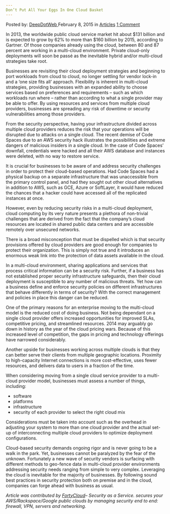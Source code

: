 ```yaml
---
Don’t Put All Your Eggs In One Cloud Basket
---
```

<article class="post-listing post-8992 post type-post status-publish format-standard has-post-thumbnail hentry tag-basket tag-cloud tag-eggs tag-put">
<div class="post-inner">
<p class="post-meta">
<span>Posted by: <a href="https://www.deepdotweb.com/author/admin/" title="">DeepDotWeb </a></span>
<span>February 8, 2015</span>
<span>in <a href="https://www.deepdotweb.com/category/articles/" rel="category tag">Articles</a></span>
<span><a href="https://www.deepdotweb.com/2015/02/08/dont-put-eggs-one-cloud-basket/#comments">1 Comment</a></span>
</p>
<div class="clear"></div>
<div class="entry">
<p>In 2013, the worldwide public cloud service market hit about $131 billion and is expected to grow by 62% to more than $160 billion by 2015, according to Gartner. Of those companies already using the cloud, between 80 and 87 percent are working in a multi-cloud environment. Private cloud-only deployments will soon be passé as the inevitable hybrid and/or multi-cloud strategies take root.</p>
<p>Businesses are revisiting their cloud deployment strategies and beginning to port workloads from cloud to cloud, no longer settling for vendor lock-in and a ‘one size fits all’ approach. Flexibility is inherent in multi-cloud strategies, providing businesses with an expanded ability to choose services based on preferences and requirements – such as which workloads run where – rather than according to what a single provider may be able to offer. By using resources and services from multiple cloud providers, businesses are spreading any risk of downtime or security vulnerabilities among those providers.</p>
<p>From the security perspective, having your infrastructure divided across multiple cloud providers reduces the risk that your operations will be disrupted due to attacks on a single cloud. The recent demise of Code Spaces due to an AWS security hack illustrates the possibilities and extreme dangers of malicious insiders in a single cloud. In the case of Code Spaces’ downfall, credentials were hacked and all their AWS database and instances were deleted, with no way to restore service.</p>
<p>It is crucial for businesses to be aware of and address security challenges in order to protect their cloud-based operations. Had Code Spaces had a physical backup on a separate infrastructure that was unaccessible from the primary control panel, and had they sought out other cloud alternatives in addition to AWS, such as GCE, Azure or SoftLayer, it would have reduced the chances that a hacker could have accessed all of the replicated instances at once.</p>
<p>However, even by reducing security risks in a multi-cloud deployment, cloud computing by its very nature presents a plethora of non-trivial challenges that are derived from the fact that the company&#8217;s cloud resources are located in shared public data centers and are accessible remotely over unsecured networks.</p>
<p>There is a broad misconception that must be dispelled which is that security provisions offered by cloud providers are good enough for companies to protect their organization. This is simply not true and it introduces an enormous weak link into the protection of data assets available in the cloud.</p>
<p>In a multi-cloud environment, sharing applications and services that process critical information can be a security risk. Further, if a business has not established proper security infrastructure safeguards, then their cloud deployment is susceptible to any number of malicious threats. Yet how can a business define and enforce security policies on different infrastructures that behave differently in terms of security? With the correct management and policies in place this danger can be reduced.</p>
<p>One of the primary reasons for an enterprise moving to the multi-cloud model is the reduced cost of doing business. Not being dependant on a single cloud provider offers increased opportunities for improved SLAs, competitive pricing, and streamlined resources. 2014 may arguably go down in history as the year of the cloud pricing wars. Because of this increased level of competition, the gaps in pricing and technology offerings have narrowed considerably.</p>
<p>Another upside for businesses working across multiple clouds is that they can better serve their clients from multiple geographic locations. Proximity to high-capacity Internet connections is more cost-effective, uses fewer resources, and delivers data to users in a fraction of the time.</p>
<p>When considering moving from a single cloud service provider to a multi-cloud provider model, businesses must assess a number of things, including:</p>
<ul>
<li>software</li>
<li>platforms</li>
<li>infrastructure</li>
<li>security of each provider to select the right cloud mix</li>
</ul>
<p>Considerations must be taken into account such as the overhead in adjusting your system to more than one cloud provider and the actual set-up of interconnecting multiple cloud providers to optimize deployment configurations.</p>
<p>Cloud-based security demands ongoing rigor and is never going to be a walk in the park. Yet, businesses cannot be paralyzed by the fear of the unknown. Fortunately a new wave of security vendors is surfacing with different methods to geo-fence data in multi-cloud provider environments addressing security needs ranging from simple to very complex. Leveraging the cloud is inevitable for the majority of businesses. By following sound best practices in security protection both on premise and in the cloud, companies can forge ahead with business as usual.</p>
<p><em>Article was contributed by <a href="http://fortycloud.com">FortyCloud</a>&#8211; <span class="st"><span dir="ltr">Security as a Service. secures your AWS/Rackspace/Google public clouds by managing security end to end: firewall, VPN, servers and networking.</span></span></em></p>
</div>
<span style="display:none"><a href="https://www.deepdotweb.com/tag/basket/" rel="tag">basket</a> <a href="https://www.deepdotweb.com/tag/cloud/" rel="tag">cloud</a> <a href="https://www.deepdotweb.com/tag/eggs/" rel="tag">eggs</a> <a href="https://www.deepdotweb.com/tag/put/" rel="tag">put</a></span> <span style="display:none" class="updated">2015-02-08</span>
<div style="display:none" class="vcard author" itemprop="author" itemscope itemtype="http://schema.org/Person"><strong class="fn" itemprop="name">